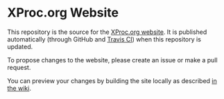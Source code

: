 # XProc.org Website

This repository is the source for the
[XProc.org website](https://xproc.org/).
It is published automatically
(through GitHub and [Travis CI](https://travis-ci.org/))
when this repository is updated.

To propose changes to the website, please create an issue or make a
pull request.

You can preview your changes by building the site locally as described
[in the wiki](https://github.com/xproc/xproc.org/wiki/Building-the-site).
